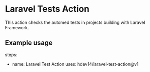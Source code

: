 # Laravel Tests Action

This action checks the automed tests in projects building with Laravel Framework.

## Example usage

steps:
  - name: Laravel Test Action
    uses: hdev14/laravel-test-action@v1
